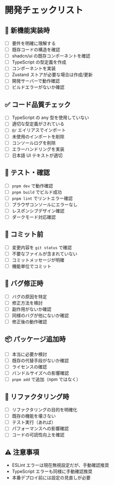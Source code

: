 # 開発チェックリスト

## 🚀 新機能実装時
- [ ] 要件を明確に理解する
- [ ] 既存コードの構造を確認
- [ ] shadcn/ui の既存コンポーネントを確認
- [ ] TypeScript の型定義を作成
- [ ] コンポーネントを実装
- [ ] Zustand ストアが必要な場合は作成/更新
- [ ] 開発サーバーで動作確認
- [ ] ビルドエラーがないか確認

## ✅ コード品質チェック
- [ ] TypeScript の any 型を使用していない
- [ ] 適切な型定義がされている
- [ ] `@/` エイリアスでインポート
- [ ] 未使用のインポートを削除
- [ ] コンソールログを削除
- [ ] エラーハンドリングを実装
- [ ] 日本語 UI テキストが適切

## 🧪 テスト・確認
- [ ] `pnpm dev` で動作確認
- [ ] `pnpm build` でビルド成功
- [ ] `pnpm lint` でリントエラー確認
- [ ] ブラウザコンソールにエラーなし
- [ ] レスポンシブデザイン確認
- [ ] ダークモード対応確認

## 📝 コミット前
- [ ] 変更内容を `git status` で確認
- [ ] 不要なファイルが含まれていない
- [ ] コミットメッセージが明確
- [ ] 機能単位でコミット

## 🐛 バグ修正時
- [ ] バグの原因を特定
- [ ] 修正方法を検討
- [ ] 副作用がないか確認
- [ ] 同様のバグが他にないか確認
- [ ] 修正後の動作確認

## 📦 パッケージ追加時
- [ ] 本当に必要か検討
- [ ] 既存の代替手段がないか確認
- [ ] ライセンスの確認
- [ ] バンドルサイズへの影響確認
- [ ] `pnpm add` で追加（npm ではなく）

## 🔄 リファクタリング時
- [ ] リファクタリングの目的を明確化
- [ ] 既存の機能を壊さない
- [ ] テスト実行（あれば）
- [ ] パフォーマンスへの影響確認
- [ ] コードの可読性向上を確認

## ⚠️ 注意事項
- ESLint エラーは現在無視設定だが、手動確認推奨
- TypeScript エラーも同様に手動確認推奨
- 本番デプロイ前には設定の見直しが必要